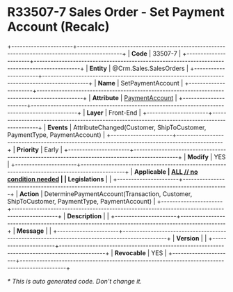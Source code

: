 ﻿---
erp.type: front-end-business-rule
erp.entity: Crm.Sales.SalesOrders
---

# R33507-7 Sales Order - Set Payment Account (Recalc)
+----------------------+----------------------------------------------------------------------------------------------+
| **Code**             | 33507-7                                                                                      |
+----------------------+----------------------------------------------------------------------------------------------+
| **Entity**           | @Crm.Sales.SalesOrders                                                                       |
+----------------------+----------------------------------------------------------------------------------------------+
| **Name**             | SetPaymentAccount                                                                            |
+----------------------+----------------------------------------------------------------------------------------------+
| **Attribute**        | [PaymentAccount](../entities/Crm.Sales.SalesOrders.md#paymentaccount)                        |
+----------------------+----------------------------------------------------------------------------------------------+
| **Layer**            | Front-End                                                                                    |
+----------------------+----------------------------------------------------------------------------------------------+
| **Events**           | AttributeChanged(Customer, ShipToCustomer, PaymentType, PaymentAccount)                      |
+----------------------+----------------------------------------------------------------------------------------------+
| **Priority**         | Early                                                                                        |
+----------------------+----------------------------------------------------------------------------------------------+
| **Modify**           | YES                                                                                          |
+----------------------+----------------------------------------------------------------------------------------------+
| **Applicable         | [ALL // no condition needed](xref:applicable-legislations)                                   |
| Legislations**       |                                                                                              |
+----------------------+----------------------------------------------------------------------------------------------+
| **Action**           | DeterminePaymentAccount(Transaction, Customer, ShipToCustomer, PaymentType, PaymentAccount)  |
+----------------------+----------------------------------------------------------------------------------------------+
| **Description**      |                                                                                              |
+----------------------+----------------------------------------------------------------------------------------------+
| **Message**          |                                                                                              |
+----------------------+----------------------------------------------------------------------------------------------+
| **Version**          |                                                                                              |
+----------------------+----------------------------------------------------------------------------------------------+
| **Revocable**        | YES                                                                                          |
+----------------------+----------------------------------------------------------------------------------------------+

*\* This is auto generated code. Don't change it.*
